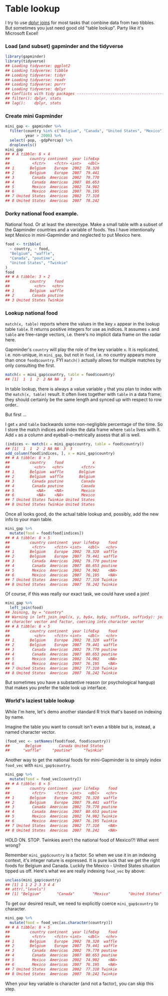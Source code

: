 # Table lookup



I try to use [dplyr joins](bit001_dplyr-cheatsheet.html) for most tasks that combine data from two tibbles. But sometimes you just need good old "table lookup". Party like it's Microsoft Excel!

### Load (and subset) gapminder and the tidyverse


```r
library(gapminder)
library(tidyverse)
## Loading tidyverse: ggplot2
## Loading tidyverse: tibble
## Loading tidyverse: tidyr
## Loading tidyverse: readr
## Loading tidyverse: purrr
## Loading tidyverse: dplyr
## Conflicts with tidy packages ----------------------------------------------
## filter(): dplyr, stats
## lag():    dplyr, stats
```

### Create mini Gapminder


```r
mini_gap <- gapminder %>% 
  filter(country %in% c("Belgium", "Canada", "United States", "Mexico"),
         year > 2000) %>% 
  select(-pop, -gdpPercap) %>% 
  droplevels()
mini_gap
## # A tibble: 8 × 4
##         country continent  year lifeExp
##          <fctr>    <fctr> <int>   <dbl>
## 1       Belgium    Europe  2002  78.320
## 2       Belgium    Europe  2007  79.441
## 3        Canada  Americas  2002  79.770
## 4        Canada  Americas  2007  80.653
## 5        Mexico  Americas  2002  74.902
## 6        Mexico  Americas  2007  76.195
## 7 United States  Americas  2002  77.310
## 8 United States  Americas  2007  78.242
```

### Dorky national food example.

National food. Or at least the stereotype. Make a small table with a subset of the Gapminder countries and a variable of foods. Yes I have intentionally kept Mexico in mini-Gapminder and neglected to put Mexico here.


```r
food <- tribble(
  ~ country, ~ food,
  "Belgium", "waffle",
  "Canada", "poutine",
  "United States", "Twinkie"
)
food
## # A tibble: 3 × 2
##         country    food
##           <chr>   <chr>
## 1       Belgium  waffle
## 2        Canada poutine
## 3 United States Twinkie
```

### Lookup national food

`match(x, table)` reports where the values in the key `x` appear in the lookup table `table`. It returns positive integers for use as indices. It assumes `x` and `table` are free-range vectors, i.e. there's no implicit data frame on the radar here.

Gapminder's `country` will play the role of the key variable `x`. It is replicated, i.e. non-unique, in `mini_gap`, but not in `food`, i.e. no country appears more than once `food$country`. FYI `match()` actually allows for multiple matches by only consulting the first.


```r
match(x = mini_gap$country, table = food$country)
## [1]  1  1  2  2 NA NA  3  3
```

In table lookup, there is always a value variable `y` that you plan to index with the `match(x, table)` result.  It often lives together with `table` in a data frame; they should certainly be the same length and synced up with respect to row order..

But first ...

I get `x` and `table` backwards some non-negligible percentage of the time. So I store the match indices and index the data frame where `table` lives with it. Add `x` as a column and eyeball-o-metrically assess that all is well.


```r
(indices <- match(x = mini_gap$country, table = food$country))
## [1]  1  1  2  2 NA NA  3  3
add_column(food[indices, ], x = mini_gap$country)
## # A tibble: 8 × 3
##         country    food             x
##           <chr>   <chr>        <fctr>
## 1       Belgium  waffle       Belgium
## 2       Belgium  waffle       Belgium
## 3        Canada poutine        Canada
## 4        Canada poutine        Canada
## 5          <NA>    <NA>        Mexico
## 6          <NA>    <NA>        Mexico
## 7 United States Twinkie United States
## 8 United States Twinkie United States
```

Once all looks good, do the actual table lookup and, possibly, add the new info to your main table.


```r
mini_gap %>% 
  mutate(food = food$food[indices])
## # A tibble: 8 × 5
##         country continent  year lifeExp    food
##          <fctr>    <fctr> <int>   <dbl>   <chr>
## 1       Belgium    Europe  2002  78.320  waffle
## 2       Belgium    Europe  2007  79.441  waffle
## 3        Canada  Americas  2002  79.770 poutine
## 4        Canada  Americas  2007  80.653 poutine
## 5        Mexico  Americas  2002  74.902    <NA>
## 6        Mexico  Americas  2007  76.195    <NA>
## 7 United States  Americas  2002  77.310 Twinkie
## 8 United States  Americas  2007  78.242 Twinkie
```

Of course, if this was really our exact task, we could have used a join!


```r
mini_gap %>% 
  left_join(food)
## Joining, by = "country"
## Warning in left_join_impl(x, y, by$x, by$y, suffix$x, suffix$y): joining
## character vector and factor, coercing into character vector
## # A tibble: 8 × 5
##         country continent  year lifeExp    food
##           <chr>    <fctr> <int>   <dbl>   <chr>
## 1       Belgium    Europe  2002  78.320  waffle
## 2       Belgium    Europe  2007  79.441  waffle
## 3        Canada  Americas  2002  79.770 poutine
## 4        Canada  Americas  2007  80.653 poutine
## 5        Mexico  Americas  2002  74.902    <NA>
## 6        Mexico  Americas  2007  76.195    <NA>
## 7 United States  Americas  2002  77.310 Twinkie
## 8 United States  Americas  2007  78.242 Twinkie
```

But sometimes you have a substantive reason (or psychological hangup) that makes you prefer the table look up interface.

### World's laziest table lookup

While I'm here, let's demo another standard R trick that's based on indexing by name.

Imagine the table you want to consult isn't even a tibble but is, instead, a named character vector.


```r
(food_vec <- setNames(food$food, food$country))
##       Belgium        Canada United States 
##      "waffle"     "poutine"     "Twinkie"
```

Another way to get the national foods for mini-Gapminder is to simply index `food_vec` with `mini_gap$country`.


```r
mini_gap %>% 
  mutate(food = food_vec[country])
## # A tibble: 8 × 5
##         country continent  year lifeExp    food
##          <fctr>    <fctr> <int>   <dbl>   <chr>
## 1       Belgium    Europe  2002  78.320  waffle
## 2       Belgium    Europe  2007  79.441  waffle
## 3        Canada  Americas  2002  79.770 poutine
## 4        Canada  Americas  2007  80.653 poutine
## 5        Mexico  Americas  2002  74.902 Twinkie
## 6        Mexico  Americas  2007  76.195 Twinkie
## 7 United States  Americas  2002  77.310    <NA>
## 8 United States  Americas  2007  78.242    <NA>
```

HOLD ON. STOP. Twinkies aren't the national food of Mexico!?! What went wrong?

Remember `mini_gap$country` is a factor. So when we use it in an indexing context, it's integer nature is expressed. It is pure luck that we get the right foods for Belgium and Canada. Luckily the Mexico - United States situation tipped us off. Here's what we are really indexing `food_vec` by above:


```r
unclass(mini_gap$country)
## [1] 1 1 2 2 3 3 4 4
## attr(,"levels")
## [1] "Belgium"       "Canada"        "Mexico"        "United States"
```

To get our desired result, we need to explicitly coerce `mini_gap$country` to character.


```r
mini_gap %>% 
  mutate(food = food_vec[as.character(country)])
## # A tibble: 8 × 5
##         country continent  year lifeExp    food
##          <fctr>    <fctr> <int>   <dbl>   <chr>
## 1       Belgium    Europe  2002  78.320  waffle
## 2       Belgium    Europe  2007  79.441  waffle
## 3        Canada  Americas  2002  79.770 poutine
## 4        Canada  Americas  2007  80.653 poutine
## 5        Mexico  Americas  2002  74.902    <NA>
## 6        Mexico  Americas  2007  76.195    <NA>
## 7 United States  Americas  2002  77.310 Twinkie
## 8 United States  Americas  2007  78.242 Twinkie
```

When your key variable is character (and not a factor), you can skip this step.

